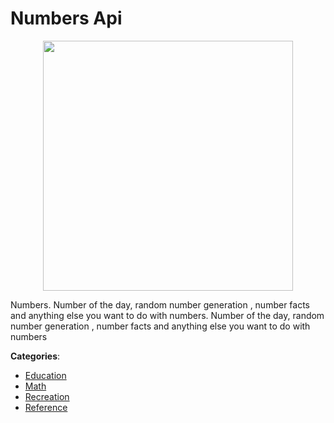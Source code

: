 # Numbers Api
<p align="center">
    <img width="400" src="https://raw.githubusercontent.com/apis-list/apis-list/apis/numbers-api/logo_256x256.png" />
</p>

Numbers.  Number of the day, random number generation , number facts and anything else you want to do with numbers. Number of the day, random number generation , number facts and anything else you want to do with numbers



**Categories**:
- [Education](https://github.com/apis-list/apis-list#education)
- [Math](https://github.com/apis-list/apis-list#math)
- [Recreation](https://github.com/apis-list/apis-list#recreation)
- [Reference](https://github.com/apis-list/apis-list#reference)








